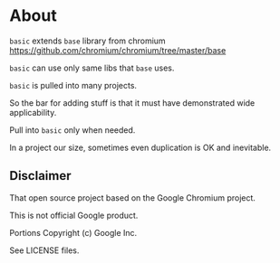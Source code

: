 # About

`basic` extends `base` library from chromium https://github.com/chromium/chromium/tree/master/base

`basic` can use only same libs that `base` uses.

`basic` is pulled into many projects.

So the bar for adding stuff is that it must have demonstrated wide applicability.

Pull into `basic` only when needed.

In a project our size, sometimes even duplication is OK and inevitable.

## Disclaimer

That open source project based on the Google Chromium project.

This is not official Google product.

Portions Copyright (c) Google Inc.

See LICENSE files.
